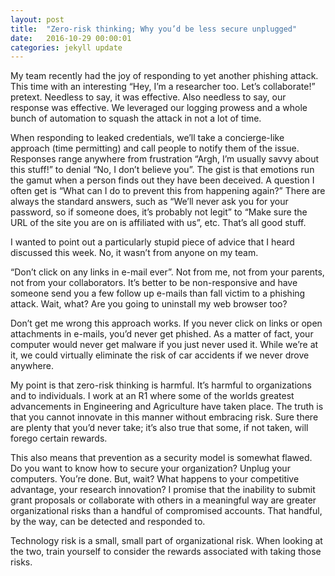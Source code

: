 ```yaml
---
layout: post
title:  "Zero-risk thinking; Why you’d be less secure unplugged"
date:   2016-10-29 00:00:01
categories: jekyll update
---
```


My team recently had the joy of responding to yet another phishing attack. This time with an interesting “Hey, I’m a researcher too. Let’s collaborate!” pretext. Needless to say, it was effective. Also needless to say, our response was effective. We leveraged our logging prowess and a whole bunch of automation to squash the attack in not a lot of time.

When responding to leaked credentials, we’ll take a concierge-like approach (time permitting) and call people to notify them of the issue. Responses range anywhere from frustration “Argh, I’m usually savvy about this stuff!” to denial “No, I don’t believe you”. The gist is that emotions run the gamut when a person finds out they have been deceived. A question I often get is “What can I do to prevent this from happening again?” There are always the standard answers, such as “We’ll never ask you for your password, so if someone does, it’s probably not legit” to “Make sure the URL of the site you are on is affiliated with us”, etc. That’s all good stuff.

I wanted to point out a particularly stupid piece of advice that I heard discussed this week. No, it wasn’t from anyone on my team.

“Don’t click on any links in e-mail ever”. Not from me, not from your parents, not from your collaborators. It’s better to be non-responsive and have someone send you a few follow up e-mails than fall victim to a phishing attack. Wait, what? Are you going to uninstall my web browser too?

Don’t get me wrong this approach works. If you never click on links or open attachments in e-mails, you’d never get phished. As a matter of fact, your computer would never get malware if you just never used it. While we’re at it, we could virtually eliminate the risk of car accidents if we never drove anywhere.

My point is that zero-risk thinking is harmful. It’s harmful to organizations and to individuals. I work at an R1 where some of the worlds greatest advancements in Engineering and Agriculture have taken place. The truth is that you cannot innovate in this manner without embracing risk. Sure there are plenty that you’d never take; it’s also true that some, if not taken, will forego certain rewards.

This also means that prevention as a security model is somewhat flawed. Do you want to know how to secure your organization? Unplug your computers. You’re done. But, wait? What happens to your competitive advantage, your research innovation? I promise that the inability to submit grant proposals or collaborate with others in a meaningful way are greater organizational risks than a handful of compromised accounts.  That handful, by the way, can be detected and responded to.

Technology risk is a small, small part of organizational risk. When looking at the two, train yourself to consider the rewards associated with taking those risks.


[jekyll-gh]: https://github.com/mojombo/jekyll
[jekyll]:    http://jekyllrb.com

